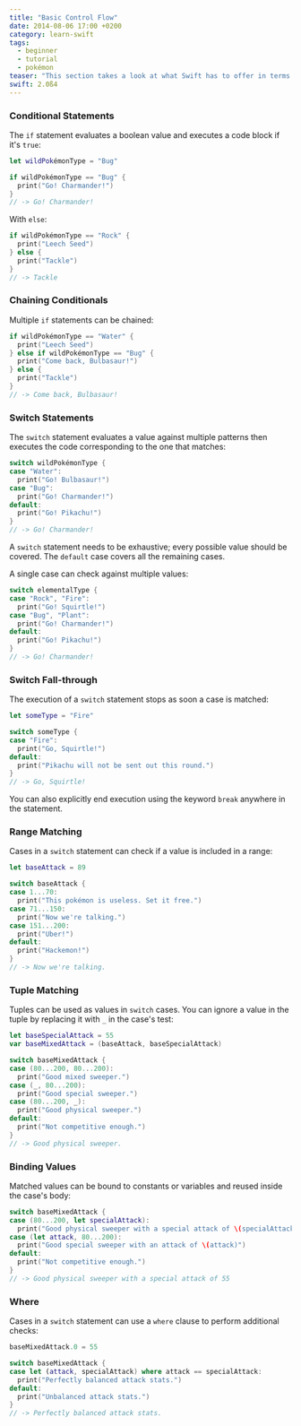 ```yaml
---
title: "Basic Control Flow"
date: 2014-08-06 17:00 +0200
category: learn-swift
tags:
  - beginner
  - tutorial
  - pokémon
teaser: "This section takes a look at what Swift has to offer in terms of control flow, an essential part of every programming language. In this first part we will look at 'if' and 'switch' statements."
swift: 2.0ß4
---
```


### Conditional Statements

The `if` statement evaluates a boolean value and executes a code block if it's `true`:

~~~swift
let wildPokémonType = "Bug"

if wildPokémonType == "Bug" {
  print("Go! Charmander!")
}
// -> Go! Charmander!
~~~

With `else`:

~~~swift
if wildPokémonType == "Rock" {
  print("Leech Seed")
} else {
  print("Tackle")
}
// -> Tackle
~~~

### Chaining Conditionals

Multiple `if` statements can be chained:

~~~swift
if wildPokémonType == "Water" {
  print("Leech Seed")
} else if wildPokémonType == "Bug" {
  print("Come back, Bulbasaur!")
} else {
  print("Tackle")
}
// -> Come back, Bulbasaur!
~~~

### Switch Statements

The `switch` statement evaluates a value against multiple patterns then executes the code corresponding to the one that matches:

~~~swift
switch wildPokémonType {
case "Water":
  print("Go! Bulbasaur!")
case "Bug":
  print("Go! Charmander!")
default:
  print("Go! Pikachu!")
}
// -> Go! Charmander!
~~~

A `switch` statement needs to be exhaustive; every possible value should be covered. The `default` case covers all the remaining cases.

A single case can check against multiple values:

~~~swift
switch elementalType {
case "Rock", "Fire":
  print("Go! Squirtle!")
case "Bug", "Plant":
  print("Go! Charmander!")
default:
  print("Go! Pikachu!")
}
// -> Go! Charmander!
~~~

### Switch Fall-through

The execution of a `switch` statement stops as soon a case is matched:

~~~swift
let someType = "Fire"

switch someType {
case "Fire":
  print("Go, Squirtle!")
default:
  print("Pikachu will not be sent out this round.")
}
// -> Go, Squirtle!
~~~

You can also explicitly end execution using the keyword `break` anywhere in the statement.

### Range Matching

Cases in a `switch` statement can check if a value is included in a range:

~~~swift
let baseAttack = 89

switch baseAttack {
case 1...70:
  print("This pokémon is useless. Set it free.")
case 71...150:
  print("Now we're talking.")
case 151...200:
  print("Uber!")
default:
  print("Hackemon!")
}
// -> Now we're talking.
~~~

### Tuple Matching

Tuples can be used as values in `switch` cases. You can ignore a value in the tuple by replacing it with `_` in the case's test:

~~~swift
let baseSpecialAttack = 55
var baseMixedAttack = (baseAttack, baseSpecialAttack)

switch baseMixedAttack {
case (80...200, 80...200):
  print("Good mixed sweeper.")
case (_, 80...200):
  print("Good special sweeper.")
case (80...200, _):
  print("Good physical sweeper.")
default:
  print("Not competitive enough.")
}
// -> Good physical sweeper.
~~~

### Binding Values

Matched values can be bound to constants or variables and reused inside the case's body:

~~~swift
switch baseMixedAttack {
case (80...200, let specialAttack):
  print("Good physical sweeper with a special attack of \(specialAttack)")
case (let attack, 80...200):
  print("Good special sweeper with an attack of \(attack)")
default:
  print("Not competitive enough.")
}
// -> Good physical sweeper with a special attack of 55
~~~

### Where

Cases in a `switch` statement can use a `where` clause to perform additional checks:

~~~swift
baseMixedAttack.0 = 55

switch baseMixedAttack {
case let (attack, specialAttack) where attack == specialAttack:
  print("Perfectly balanced attack stats.")
default:
  print("Unbalanced attack stats.")
}
// -> Perfectly balanced attack stats.
~~~
